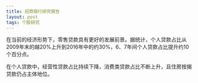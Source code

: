 ```yaml
---
title: 招商银行研究报告
layout: post
tags: 个股研究
---
```


在当前的经济形势下，零售贷款具有更好的发展前景。据统计，个人贷款占比从2009年末的越20%上升到2016年中的约30%，6、7年间个人贷款占比提升约10个百分点。

在个人贷款中，经营性贷款占比持续下降，消费类贷款占比不断上升，且住房按揭贷款仍占主体地位。